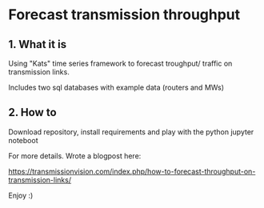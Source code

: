 #  Forecast transmission throughput

## 1. What it is

Using "Kats" time series framework to forecast troughput/ traffic on transmission links.

Includes two sql databases with example data (routers and MWs)

## 2. How to

Download repository, install requirements and play with the python jupyter noteboot

For more details. Wrote a blogpost here:

https://transmissionvision.com/index.php/how-to-forecast-throughput-on-transmission-links/

Enjoy :)

